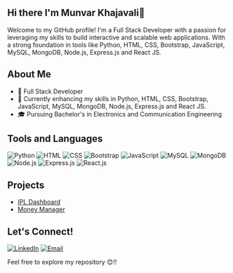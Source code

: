 ## Hi there I'm Munvar Khajavali👋
Welcome to my GitHub profile! I'm a Full Stack Developer with a passion for leveraging my skills to build interactive and scalable web applications. With a strong foundation in tools like Python, HTML, CSS, Bootstrap, JavaScript, MySQL, MongoDB, Node.js, Express.js and React JS.

## About Me
- 💼 Full Stack Developer
- 🌱 Currently enhancing my skills in Python, HTML, CSS, Bootstrap, JavaScript, MySQL, MongoDB, Node.js, Express.js and React JS.
- 🎓 Pursuing Bachelor's in Electronics and Communication Engineering

## Tools and Languages
![Python](https://img.shields.io/badge/Python-FFE873?style=flat&logo=python&logoColor=white)
![HTML](https://img.shields.io/badge/HTML-FF4500?style=flat&logo=html5&logoColor=white)
![CSS](https://img.shields.io/badge/CSS-1572B6?style=flat&logo=css3&logoColor=white)
![Bootstrap](https://img.shields.io/badge/Bootstrap-563D7C?style=flat&logo=bootstrap&logoColor=white)
![JavaScript](https://img.shields.io/badge/JavaScript-F7DF1E?style=flat&logo=javascript&logoColor=black)
![MySQL](https://img.shields.io/badge/MySQL-00758f?style=flat&logo=mysql&logoColor=white)
![MongoDB](https://img.shields.io/badge/MongoDB-47A248?style=flat&logo=mongodb&logoColor=white)
![Node.js](https://img.shields.io/badge/Node.js-323330?style=flat&logo=node.js&logoColor=white)
![Express.js](https://img.shields.io/badge/Express.js-000000?style=flat&logo=express&logoColor=white)
![React.js](https://img.shields.io/badge/React.js-61DAFB?style=flat&logo=react&logoColor=black)

## Projects
- [IPL Dashboard](https://ipldashappnxt.ccbp.tech/)
- [Money Manager](https://moneymanagersmk.ccbp.tech/)


## Let's Connect!
[![LinkedIn](https://img.shields.io/badge/LinkedIn-0077B5?style=flat&logo=linkedin&logoColor=white)](https://www.linkedin.com/in/munvar-khajavali-shaik)
[![Email](https://img.shields.io/badge/Email-D14836?style=flat&logo=gmail&logoColor=white)](mailto:munvar021@gmail.com)

Feel free to explore my repository 😊!!
